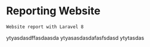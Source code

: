 # Reporting Website
```
Website report with Laravel 8
```
ytyasdasdffasdaasda
ytyasasdasdafasfsdasd
ytytasdas

